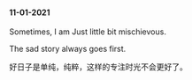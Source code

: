 #### 11-01-2021

Sometimes, I am Just little bit mischievous.

The sad story always goes first. 

好日子是单纯，纯粹，这样的专注时光不会更好了。